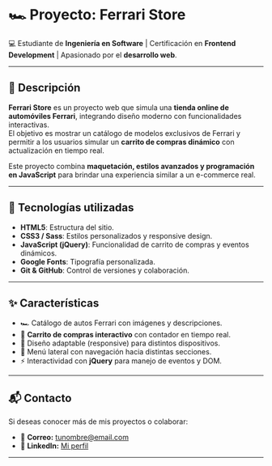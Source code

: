 # 🏎️ Proyecto: Ferrari Store  

💻 Estudiante de **Ingeniería en Software** | Certificación en **Frontend Development** | Apasionado por el **desarrollo web**.  

---

## 📖 Descripción  
**Ferrari Store** es un proyecto web que simula una **tienda online de automóviles Ferrari**, integrando diseño moderno con funcionalidades interactivas.  
El objetivo es mostrar un catálogo de modelos exclusivos de Ferrari y permitir a los usuarios simular un **carrito de compras dinámico** con actualización en tiempo real.  

Este proyecto combina **maquetación, estilos avanzados y programación en JavaScript** para brindar una experiencia similar a un e-commerce real.  

---

## 🚀 Tecnologías utilizadas
- **HTML5**: Estructura del sitio.  
- **CSS3 / Sass**: Estilos personalizados y responsive design.  
- **JavaScript (jQuery)**: Funcionalidad de carrito de compras y eventos dinámicos.  
- **Google Fonts**: Tipografía personalizada.  
- **Git & GitHub**: Control de versiones y colaboración.  

---

## ✨ Características
- 🏎️ Catálogo de autos Ferrari con imágenes y descripciones.  
- 🛒 **Carrito de compras interactivo** con contador en tiempo real.  
- 📲 Diseño adaptable (responsive) para distintos dispositivos.  
- 📑 Menú lateral con navegación hacia distintas secciones.  
- ⚡ Interactividad con **jQuery** para manejo de eventos y DOM.  

---

## 📬 Contacto
Si deseas conocer más de mis proyectos o colaborar:  
- 📧 **Correo:** tunombre@email.com  
- 💼 **LinkedIn:** [Mi perfil](https://www.linkedin.com/in/javier-mejorada-frontend/)  

---
